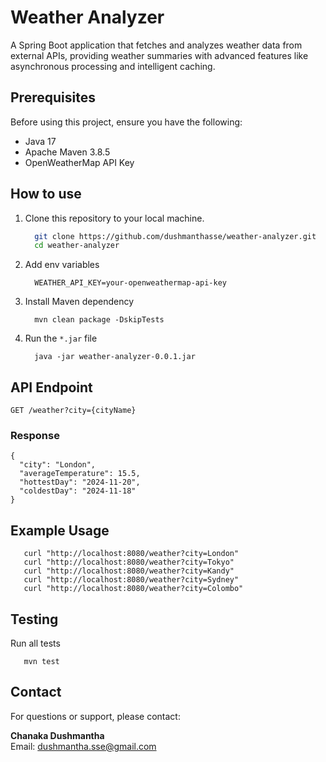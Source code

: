 # Weather Analyzer

A Spring Boot application that fetches and analyzes weather data from external APIs,
providing weather summaries with advanced features like asynchronous processing and intelligent caching.

## Prerequisites

Before using this project, ensure you have the following:

- Java 17
- Apache Maven 3.8.5
- OpenWeatherMap API Key

## How to use

1. Clone this repository to your local machine.

    ```bash
      git clone https://github.com/dushmanthasse/weather-analyzer.git
      cd weather-analyzer
    ```

2. Add env variables

   ```
     WEATHER_API_KEY=your-openweathermap-api-key
   ```

3. Install Maven dependency

    ```
      mvn clean package -DskipTests
    ```

4. Run the `*.jar` file

    ```
      java -jar weather-analyzer-0.0.1.jar
    ```

## API Endpoint

```
GET /weather?city={cityName}
```

### Response

```
{
  "city": "London",
  "averageTemperature": 15.5,
  "hottestDay": "2024-11-20",
  "coldestDay": "2024-11-18"
}
```

## Example Usage

```
   curl "http://localhost:8080/weather?city=London"
   curl "http://localhost:8080/weather?city=Tokyo"
   curl "http://localhost:8080/weather?city=Kandy"
   curl "http://localhost:8080/weather?city=Sydney"
   curl "http://localhost:8080/weather?city=Colombo"
```

## Testing

Run all tests

```
   mvn test
```

## Contact

For questions or support, please contact:

**Chanaka Dushmantha**  
Email: [dushmantha.sse@gmail.com](mailto:dushmantha.sse@gmail.com)
